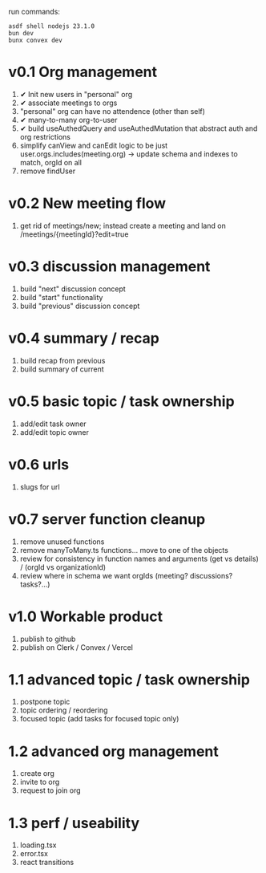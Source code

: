 run commands:
```
asdf shell nodejs 23.1.0
bun dev
bunx convex dev
```

# v0.1 Org management
1. ✔ Init new users in "personal" org
1. ✔ associate meetings to orgs
1. "personal" org can have no attendence (other than self)
1. ✔ many-to-many org-to-user 
1. ✔ build useAuthedQuery and useAuthedMutation that abstract auth and org restrictions
1. simplify canView and canEdit logic to be just user.orgs.includes(meeting.org) -> update schema and indexes to match, orgId on all 
1. remove findUser

# v0.2 New meeting flow
1. get rid of meetings/new; instead create a meeting and land on /meetings/{meetingId}?edit=true

# v0.3 discussion management
1. build "next" discussion concept
1. build "start" functionality
1. build "previous" discussion concept

# v0.4 summary / recap
1. build recap from previous
1. build summary of current

# v0.5 basic topic / task ownership
1. add/edit task owner
1. add/edit topic owner

# v0.6 urls
1. slugs for url

# v0.7 server function cleanup
1. remove unused functions
1. remove manyToMany.ts functions... move to one of the objects
1. review for consistency in function names and arguments (get vs details) / (orgId vs organizationId)
1. review where in schema we want orgIds (meeting? discussions? tasks?...)

# v1.0 Workable product
1. publish to github
1. publish on Clerk / Convex / Vercel

# 1.1 advanced topic / task ownership
1. postpone topic
1. topic ordering / reordering
1. focused topic (add tasks for focused topic only)

# 1.2 advanced org management
1. create org
1. invite to org
1. request to join org

# 1.3 perf / useability 
1. loading.tsx
1. error.tsx
1. react transitions